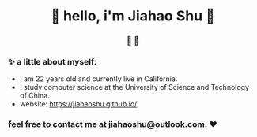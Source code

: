 <h1 align="center"> 🤩 hello, i'm Jiahao Shu 🤩 </h1>
<h3 align="center">🚀  🚀</h3>

<div style="display:none">
  
### 💻 my favorite stack:

- Python & C++
- Verilog
- HTML & Latex
- a little Rust
</div>

### ✨ a little about myself:

- I am 22 years old and currently live in California.
- I study computer science at the University of Science and Technology of China.
- website: https://jiahaoshu.github.io/

<h3 ><strong> feel free to contact me at jiahaoshu@outlook.com. ❤ </strong> </h3>

